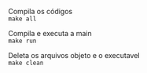 Compila os códigos  
`make all`

Compila e executa a main  
`make run`

Deleta os arquivos objeto e o executavel  
`make clean`
